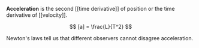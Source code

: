 **Acceleration** is the second [[time derivative]] of position or the time derivative of [[velocity]].

$$
[a] = \frac{L}{T^2}
$$

Newton's laws tell us that different observers cannot disagree acceleration.